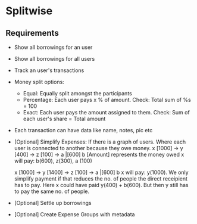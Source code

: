 # Splitwise

## Requirements
- Show all borrowings for an user
- Show all borrowings for all users
- Track an user's transactions
- Money split options:
  - Equal: Equally split amongst the participants
  - Percentage: Each user pays x % of amount. Check: Total sum of %s = 100
  - Exact: Each user pays the amount assigned to them. Check: Sum of each user's share = Total amount
- Each transaction can have data like name, notes, pic etc
- [Optional] Simplify Expenses:
  If there is a graph of users. Where each user is connected to another because they owe money.
  x [1000] -> y [400] -> z [100] -> a
              |[600]
              b
    [Amount] represents the money owed 
    x will pay: b(600), z(300), a (100)

    x [1000] -> y [1400] -> z [100] -> a
              |[600]
              b
    x will pay: y(1000). 
    We only simplify payment if that reduces the no. of people the direct receipient has to pay.
    Here x could have paid y(400) + b(600). But then y still has to pay the same no. of people.
  
- [Optional] Settle up borrowings
- [Optional] Create Expense Groups with metadata